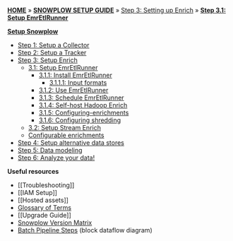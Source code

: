 [**HOME**](Home) » [**SNOWPLOW SETUP GUIDE**](Setting-up-Snowplow) » [Step 3: Setting up Enrich](Setting-up-enrich) » [**Step 3.1: Setup EmrEtlRunner**](setting-up-EmrEtlRunner)  

[**Setup Snowplow**](Setting-up-Snowplow)  

- [Step 1: Setup a Collector](setting-up-a-collector)  
- [Step 2: Setup a Tracker](setting-up-a-tracker)  
- [Step 3: Setup Enrich](setting-up-enrich)  
  - [3.1: Setup EmrEtlRunner](setting-up-EmrEtlrunner)  
    - [3.1.1: Install EmrEtlRunner](1-Installing-EmrEtlRunner)  
      - [3.1.1.1: Input formats](EmrEtlRunner-Input-Formats)
    - [3.1.2: Use EmrEtlRunner](2-Using-EmrEtlRunner)  
    - [3.1.3: Schedule EmrEtlRunner](3-Scheduling-EmrEtlRunner)  
    - [3.1.4: Self-host Hadoop Enrich](4-Self-hosting-Hadoop-Enrich)  
    - [3.1.5: Configuring-enrichments](5-Configuring-enrichments)  
    - [3.1.6: Configuring shredding](6-Configuring-shredding)  
  - [3.2: Setup Stream Enrich](setting-up-stream-enrich)
  - [Configurable enrichments](Configurable-enrichments)
- [Step 4: Setup alternative data stores](setting-up-alternative-data-stores)   
- [Step 5: Data modeling](getting-started-with-data-modeling)  
- [Step 6: Analyze your data!](getting-started-analyzing-snowplow-data) 

**Useful resources**  

- [[Troubleshooting]]  
- [[IAM Setup]]    
- [[Hosted assets]]  
- [Glossary of Terms](Glossary)
- [[Upgrade Guide]]
- [Snowplow Version Matrix](Snowplow-version-matrix)
- [Batch Pipeline Steps](Batch-pipeline-steps) (block dataflow diagram)
